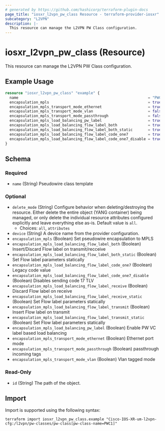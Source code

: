 ```yaml
---
# generated by https://github.com/hashicorp/terraform-plugin-docs
page_title: "iosxr_l2vpn_pw_class Resource - terraform-provider-iosxr"
subcategory: "L2VPN"
description: |-
  This resource can manage the L2VPN PW Class configuration.
---
```


# iosxr_l2vpn_pw_class (Resource)

This resource can manage the L2VPN PW Class configuration.

## Example Usage

```terraform
resource "iosxr_l2vpn_pw_class" "example" {
  name                                                           = "PWC1"
  encapsulation_mpls                                             = true
  encapsulation_mpls_transport_mode_ethernet                     = true
  encapsulation_mpls_transport_mode_vlan                         = false
  encapsulation_mpls_transport_mode_passthrough                  = false
  encapsulation_mpls_load_balancing_pw_label                     = true
  encapsulation_mpls_load_balancing_flow_label_both              = true
  encapsulation_mpls_load_balancing_flow_label_both_static       = true
  encapsulation_mpls_load_balancing_flow_label_code_one7         = true
  encapsulation_mpls_load_balancing_flow_label_code_one7_disable = true
}
```

<!-- schema generated by tfplugindocs -->
## Schema

### Required

- `name` (String) Pseudowire class template

### Optional

- `delete_mode` (String) Configure behavior when deleting/destroying the resource. Either delete the entire object (YANG container) being managed, or only delete the individual resource attributes configured explicitly and leave everything else as-is. Default value is `all`.
  - Choices: `all`, `attributes`
- `device` (String) A device name from the provider configuration.
- `encapsulation_mpls` (Boolean) Set pseudowire encapsulation to MPLS
- `encapsulation_mpls_load_balancing_flow_label_both` (Boolean) Insert/Discard Flow label on transmit/recceive
- `encapsulation_mpls_load_balancing_flow_label_both_static` (Boolean) Set Flow label parameters statically
- `encapsulation_mpls_load_balancing_flow_label_code_one7` (Boolean) Legacy code value
- `encapsulation_mpls_load_balancing_flow_label_code_one7_disable` (Boolean) Disables sending code 17 TLV
- `encapsulation_mpls_load_balancing_flow_label_receive` (Boolean) Discard Flow label on receive
- `encapsulation_mpls_load_balancing_flow_label_receive_static` (Boolean) Set Flow label parameters statically
- `encapsulation_mpls_load_balancing_flow_label_transmit` (Boolean) Insert Flow label on transmit
- `encapsulation_mpls_load_balancing_flow_label_transmit_static` (Boolean) Set Flow label parameters statically
- `encapsulation_mpls_load_balancing_pw_label` (Boolean) Enable PW VC label based load balancing
- `encapsulation_mpls_transport_mode_ethernet` (Boolean) Ethernet port mode
- `encapsulation_mpls_transport_mode_passthrough` (Boolean) passthrough incoming tags
- `encapsulation_mpls_transport_mode_vlan` (Boolean) Vlan tagged mode

### Read-Only

- `id` (String) The path of the object.

## Import

Import is supported using the following syntax:

```shell
terraform import iosxr_l2vpn_pw_class.example "Cisco-IOS-XR-um-l2vpn-cfg:/l2vpn/pw-classes/pw-class[pw-class-name=PWC1]"
```
